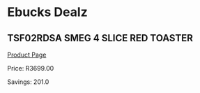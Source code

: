 
# Ebucks Dealz
## TSF02RDSA SMEG 4 SLICE RED TOASTER
[Product Page](https://www.ebucks.com/web/shop/productSelected.do?prodId=779059376&catId=704985963)

Price: R3699.00

Savings: 201.0


	